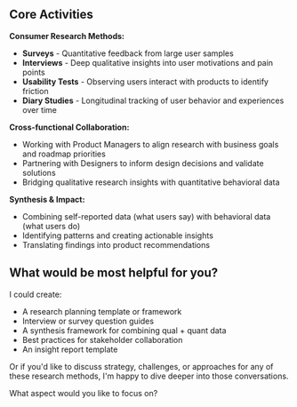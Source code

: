 ## Core Activities

**Consumer Research Methods:**
- **Surveys** - Quantitative feedback from large user samples
- **Interviews** - Deep qualitative insights into user motivations and pain points
- **Usability Tests** - Observing users interact with products to identify friction
- **Diary Studies** - Longitudinal tracking of user behavior and experiences over time

**Cross-functional Collaboration:**
- Working with Product Managers to align research with business goals and roadmap priorities
- Partnering with Designers to inform design decisions and validate solutions
- Bridging qualitative research insights with quantitative behavioral data

**Synthesis & Impact:**
- Combining self-reported data (what users say) with behavioral data (what users do)
- Identifying patterns and creating actionable insights
- Translating findings into product recommendations

## What would be most helpful for you?

I could create:
- A research planning template or framework
- Interview or survey question guides
- A synthesis framework for combining qual + quant data
- Best practices for stakeholder collaboration
- An insight report template

Or if you'd like to discuss strategy, challenges, or approaches for any of these research methods, I'm happy to dive deeper into those conversations.

What aspect would you like to focus on?
